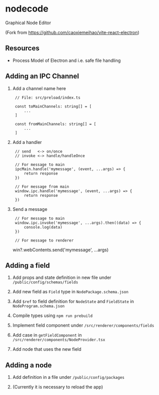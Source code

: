 # nodecode
Graphical Node Editor


(Fork from https://github.com/caoxiemeihao/vite-react-electron)

## Resources

- Process Model of Electron and i.e. safe file handling

## Adding an IPC Channel

1. Add a channel name here

		// File: src/preload/index.ts

		const toMainChannels: string[] = [
			...
		]

		const fromMainChannels: string[] = [
			...
		]

1. Add a handler

		// send   <-> on/once
		// invoke <-> handle/handleOnce

		// For message to main
		ipcMain.handle('mymessage', (event, ...args) => {
			return response
		})

		// For message from main
		window.ipc.handle('mymessage', (event, ...args) => {
			return response
		})

1. Send a message

		// For message to main
		window.ipc.invoke('mymessage', ...args).then((data) => {
			console.log(data)
		})

		// For message to renderer
    win?.webContents.send('mymessage', ...args)


## Adding a field

1. Add props and state definition in new file under `/public/config/schemas/fields`

1. Add new field as `Field` type in `NodePackage.schema.json`

1. Add `$ref` to field definition for `NodeState` and `FieldState` in `NodeProgram.schema.json`

1. Compile types using `npm run prebuild`

1. Implement field component under `/src/renderer/components/fields`

1. Add case in `getFieldComponent` in `/src/renderer/components/NodeProvider.tsx`

1. Add node that uses the new field

## Adding a node

1. Add definition in a file under `/public/config/packages`

1. (Currently it is necessary to reload the app)